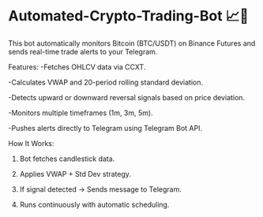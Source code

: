 # Automated-Crypto-Trading-Bot 📈🤖
This bot automatically monitors Bitcoin (BTC/USDT) on Binance Futures and sends real-time trade alerts to your Telegram.

Features:
-Fetches OHLCV data via CCXT.

-Calculates VWAP and 20-period rolling standard deviation.

-Detects upward or downward reversal signals based on price deviation.

-Monitors multiple timeframes (1m, 3m, 5m).

-Pushes alerts directly to Telegram using Telegram Bot API.

How It Works:
   1. Bot fetches candlestick data.

   2. Applies VWAP + Std Dev strategy.

   3. If signal detected → Sends message to Telegram.

   4. Runs continuously with automatic scheduling.
